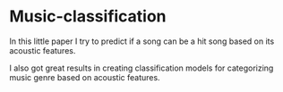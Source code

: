 # Music-classification
In this little paper I try to predict if a song can be a hit song based on its acoustic features.

I also got great results in creating classification models for categorizing music genre based on acoustic features.
